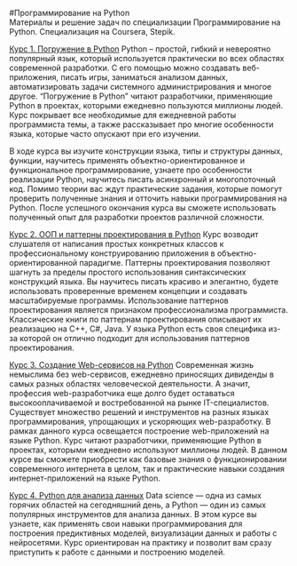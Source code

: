 #Программирование на Python  
Материалы и решение задач по специализации Программирование на Python.
Специализация на Coursera, Stepik.

[Курс 1. Погружение в Python](https://github.com/Bora2k3/Python-Programming-Specialization/tree/main/1-Diving-into-Python)
Python – простой, гибкий и невероятно популярный язык, который используется практически во всех областях современной разработки. С его помощью можно создавать веб-приложения, писать игры, заниматься анализом данных, автоматизировать задачи системного администрирования и многое другое. “Погружение в Python” читают разработчики, применяющие Python в проектах, которыми ежедневно пользуются миллионы людей. Курс покрывает все необходимые для ежедневной работы программиста темы, а также рассказывает про многие особенности языка, которые часто опускают при его изучении.

В ходе курса вы изучите конструкции языка, типы и структуры данных, функции, научитесь применять объектно-ориентированное и функциональное программирование, узнаете про особенности реализации Python, научитесь писать асинхронный и многопоточный код. Помимо теории вас ждут практические задания, которые помогут проверить полученные знания и отточить навыки программирования на Python. После успешного окончания курса вы сможете использовать полученный опыт для разработки проектов различной сложности.

[Курс 2. ООП и паттерны проектирования в Python](https://github.com/Bora2k3/Python-Programming-Specialization/tree/main/2-OOP-and-design-patterns-in-Python)
Курс возводит слушателя от написания простых конкретных классов к профессиональному конструированию приложения в объектно-ориентированной парадигме. Паттерны проектирования позволяют шагнуть за пределы простого использования синтаксических конструкций языка. Вы научитесь писать красиво и элегантно, будете использовать проверенные временем концепции и создавать масштабируемые программы. Использование паттернов проектирования является признаком профессионализма программиста. Классические книги по паттернам проектирования описывают их реализацию на C++, C#, Java. У языка Python есть своя специфика из-за которой он отлично подходит для использования паттернов проектирования.

[Курс 3. Создание Web-сервисов на Python](https://github.com/Bora2k3/Python-Programming-Specialization/tree/main/3-Writing-Web-Services-in-Python)
Современная жизнь немыслима без web-сервисов, ежедневно приносящих дивиденды в самых разных областях человеческой деятельности. А значит, профессия web-разработчика еще долго будет оставаться высокооплачиваемой и востребованной на рынке IT-специалистов. Существует множество решений и инструментов на разных языках программирования, упрощающих и ускоряющих web-разработку. В рамках данного курса освещается построение web-приложений на языке Python. Курс читают разработчики, применяющие Python в проектах, которыми ежедневно используют миллионы людей. В данном курсе вы сможете приобрести как базовые знания о функционировании современного интернета в целом, так и практические навыки создания интернет-приложений на языке Python.

[Курс 4. Python для анализа данных](https://github.com/Bora2k3/Python-Programming-Specialization/tree/main/4-Python-for-data-analysis)
Data science — одна из самых горячих областей на сегодняшний день, а Python — один из самых популярных инструментов для анализа данных. В этом курсе вы узнаете, как применять свои навыки программирования для построения предиктивных моделей, визуализации данных и работы с нейросетями. Курс ориентирован на практику и позволит вам сразу приступить к работе с данными и построению моделей.
